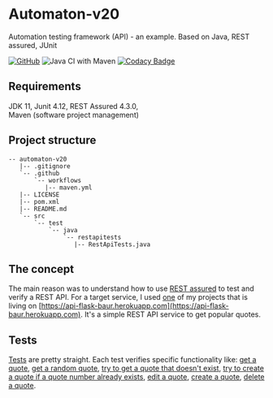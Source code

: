 # Automaton-v20
Automation testing framework (API) - an example. Based on Java, REST assured, JUnit

[![GitHub](https://img.shields.io/github/license/mashape/apistatus.svg)](https://github.com/BurhanH/automaton-v20/blob/master/LICENSE)
![Java CI with Maven](https://github.com/BurhanH/Automaton-v20/workflows/Java%20CI%20with%20Maven/badge.svg?branch=master)
[![Codacy Badge](https://app.codacy.com/project/badge/Grade/f0008f8bec6048a6a3ca0859d22d810b)](https://www.codacy.com/manual/BurhanH/Automaton-v20?utm_source=github.com&amp;utm_medium=referral&amp;utm_content=BurhanH/Automaton-v20&amp;utm_campaign=Badge_Grade)

## Requirements
JDK 11, Junit 4.12, REST Assured 4.3.0, <br>
Maven (software project management) <br>

## Project structure
```text
-- automaton-v20
   |-- .gitignore
   `-- .github
       `-- workflows
          |-- maven.yml
   |-- LICENSE
   |-- pom.xml
   |-- README.md
   `-- src
       `-- test
           `-- java
               `-- restapitests
                  |-- RestApiTests.java
```

## The concept
The main reason was to understand how to use [REST assured](http://rest-assured.io/) to test and verify a REST API. For a target service, I used [one](https://github.com/BurhanH/api-app-3) of my projects that is living on [https://api-flask-baur.herokuapp.com](https://api-flask-baur.herokuapp.com). It's a simple REST API service to get popular quotes.

## Tests
[Tests](https://github.com/BurhanH/Automaton-v20/blob/master/src/test/java/restapitests/RestApiTests.java) are pretty straight. Each test verifies specific functionality like: [get a quote](https://github.com/BurhanH/Automaton-v20/blob/master/src/test/java/restapitests/RestApiTests.java#L20), [get a random quote](https://github.com/BurhanH/Automaton-v20/blob/master/src/test/java/restapitests/RestApiTests.java#L34), [try to get a quote that doesn't exist](https://github.com/BurhanH/Automaton-v20/blob/master/src/test/java/restapitests/RestApiTests.java#L46), [try to create a quote if a quote number already exists](https://github.com/BurhanH/Automaton-v20/blob/master/src/test/java/restapitests/RestApiTests.java#L72), [edit a quote](https://github.com/BurhanH/Automaton-v20/blob/master/src/test/java/restapitests/RestApiTests.java#L85), [create a quote](https://github.com/BurhanH/Automaton-v20/blob/master/src/test/java/restapitests/RestApiTests.java#L98), [delete a quote](https://github.com/BurhanH/Automaton-v20/blob/master/src/test/java/restapitests/RestApiTests.java#L111).

